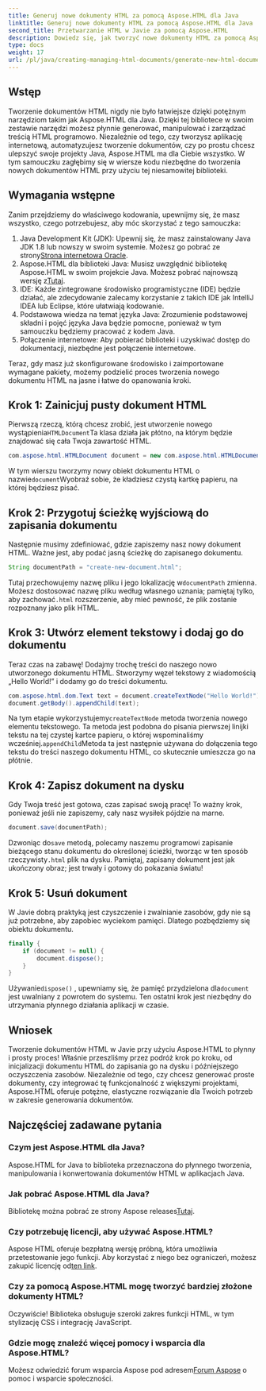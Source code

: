 ```yaml
---
title: Generuj nowe dokumenty HTML za pomocą Aspose.HTML dla Java
linktitle: Generuj nowe dokumenty HTML za pomocą Aspose.HTML dla Java
second_title: Przetwarzanie HTML w Javie za pomocą Aspose.HTML
description: Dowiedz się, jak tworzyć nowe dokumenty HTML za pomocą Aspose.HTML dla Java dzięki temu prostemu przewodnikowi krok po kroku. Zacznij generować dynamiczną zawartość HTML.
type: docs
weight: 17
url: /pl/java/creating-managing-html-documents/generate-new-html-documents/
---
```

## Wstęp
Tworzenie dokumentów HTML nigdy nie było łatwiejsze dzięki potężnym narzędziom takim jak Aspose.HTML dla Java. Dzięki tej bibliotece w swoim zestawie narzędzi możesz płynnie generować, manipulować i zarządzać treścią HTML programowo. Niezależnie od tego, czy tworzysz aplikację internetową, automatyzujesz tworzenie dokumentów, czy po prostu chcesz ulepszyć swoje projekty Java, Aspose.HTML ma dla Ciebie wszystko. W tym samouczku zagłębimy się w wiersze kodu niezbędne do tworzenia nowych dokumentów HTML przy użyciu tej niesamowitej biblioteki.
## Wymagania wstępne
Zanim przejdziemy do właściwego kodowania, upewnijmy się, że masz wszystko, czego potrzebujesz, aby móc skorzystać z tego samouczka:
1.  Java Development Kit (JDK): Upewnij się, że masz zainstalowany Java JDK 1.8 lub nowszy w swoim systemie. Możesz go pobrać ze strony[Strona internetowa Oracle](https://www.oracle.com/java/technologies/javase-jdk11-downloads.html).
2. Aspose.HTML dla biblioteki Java: Musisz uwzględnić bibliotekę Aspose.HTML w swoim projekcie Java. Możesz pobrać najnowszą wersję z[Tutaj](https://releases.aspose.com/html/java/).
3. IDE: Każde zintegrowane środowisko programistyczne (IDE) będzie działać, ale zdecydowanie zalecamy korzystanie z takich IDE jak IntelliJ IDEA lub Eclipse, które ułatwiają kodowanie.
4. Podstawowa wiedza na temat języka Java: Zrozumienie podstawowej składni i pojęć języka Java będzie pomocne, ponieważ w tym samouczku będziemy pracować z kodem Java.
5. Połączenie internetowe: Aby pobierać biblioteki i uzyskiwać dostęp do dokumentacji, niezbędne jest połączenie internetowe.

Teraz, gdy masz już skonfigurowane środowisko i zaimportowane wymagane pakiety, możemy podzielić proces tworzenia nowego dokumentu HTML na jasne i łatwe do opanowania kroki.
## Krok 1: Zainicjuj pusty dokument HTML
 Pierwszą rzeczą, którą chcesz zrobić, jest utworzenie nowego wystąpienia`HTMLDocument`Ta klasa działa jak płótno, na którym będzie znajdować się cała Twoja zawartość HTML.
```java
com.aspose.html.HTMLDocument document = new com.aspose.html.HTMLDocument();
```
 W tym wierszu tworzymy nowy obiekt dokumentu HTML o nazwie`document`Wyobraź sobie, że kładziesz czystą kartkę papieru, na której będziesz pisać.
## Krok 2: Przygotuj ścieżkę wyjściową do zapisania dokumentu
Następnie musimy zdefiniować, gdzie zapiszemy nasz nowy dokument HTML. Ważne jest, aby podać jasną ścieżkę do zapisanego dokumentu.
```java
String documentPath = "create-new-document.html";
```
 Tutaj przechowujemy nazwę pliku i jego lokalizację w`documentPath` zmienna. Możesz dostosować nazwę pliku według własnego uznania; pamiętaj tylko, aby zachować`.html` rozszerzenie, aby mieć pewność, że plik zostanie rozpoznany jako plik HTML.
## Krok 3: Utwórz element tekstowy i dodaj go do dokumentu
Teraz czas na zabawę! Dodajmy trochę treści do naszego nowo utworzonego dokumentu HTML. Stworzymy węzeł tekstowy z wiadomością „Hello World!” i dodamy go do treści dokumentu.
```java
com.aspose.html.dom.Text text = document.createTextNode("Hello World!");
document.getBody().appendChild(text);
```
 Na tym etapie wykorzystujemy`createTextNode` metoda tworzenia nowego elementu tekstowego. Ta metoda jest podobna do pisania pierwszej linijki tekstu na tej czystej kartce papieru, o której wspominaliśmy wcześniej.`appendChild`Metoda ta jest następnie używana do dołączenia tego tekstu do treści naszego dokumentu HTML, co skutecznie umieszcza go na płótnie.
## Krok 4: Zapisz dokument na dysku
Gdy Twoja treść jest gotowa, czas zapisać swoją pracę! To ważny krok, ponieważ jeśli nie zapiszemy, cały nasz wysiłek pójdzie na marne. 
```java
document.save(documentPath);
```
 Dzwoniąc do`save` metodą, polecamy naszemu programowi zapisanie bieżącego stanu dokumentu do określonej ścieżki, tworząc w ten sposób rzeczywisty`.html` plik na dysku. Pamiętaj, zapisany dokument jest jak ukończony obraz; jest trwały i gotowy do pokazania światu!
## Krok 5: Usuń dokument
W Javie dobrą praktyką jest czyszczenie i zwalnianie zasobów, gdy nie są już potrzebne, aby zapobiec wyciekom pamięci. Dlatego pozbędziemy się obiektu dokumentu.
```java
finally {
    if (document != null) {
        document.dispose();
    }
}
```
 Używanie`dispose()` , upewniamy się, że pamięć przydzielona dla`document` jest uwalniany z powrotem do systemu. Ten ostatni krok jest niezbędny do utrzymania płynnego działania aplikacji w czasie.
## Wniosek
Tworzenie dokumentów HTML w Javie przy użyciu Aspose.HTML to płynny i prosty proces! Właśnie przeszliśmy przez podróż krok po kroku, od inicjalizacji dokumentu HTML do zapisania go na dysku i późniejszego oczyszczenia zasobów. Niezależnie od tego, czy chcesz generować proste dokumenty, czy integrować tę funkcjonalność z większymi projektami, Aspose.HTML oferuje potężne, elastyczne rozwiązanie dla Twoich potrzeb w zakresie generowania dokumentów.
## Najczęściej zadawane pytania
### Czym jest Aspose.HTML dla Java?
Aspose.HTML for Java to biblioteka przeznaczona do płynnego tworzenia, manipulowania i konwertowania dokumentów HTML w aplikacjach Java.
### Jak pobrać Aspose.HTML dla Java?
 Bibliotekę można pobrać ze strony Aspose releases[Tutaj](https://releases.aspose.com/html/java/).
### Czy potrzebuję licencji, aby używać Aspose.HTML?
 Aspose HTML oferuje bezpłatną wersję próbną, która umożliwia przetestowanie jego funkcji. Aby korzystać z niego bez ograniczeń, możesz zakupić licencję od[ten link](https://purchase.aspose.com/buy).
### Czy za pomocą Aspose.HTML mogę tworzyć bardziej złożone dokumenty HTML?
Oczywiście! Biblioteka obsługuje szeroki zakres funkcji HTML, w tym stylizację CSS i integrację JavaScript.
### Gdzie mogę znaleźć więcej pomocy i wsparcia dla Aspose.HTML?
 Możesz odwiedzić forum wsparcia Aspose pod adresem[Forum Aspose](https://forum.aspose.com/c/html/29) o pomoc i wsparcie społeczności.
